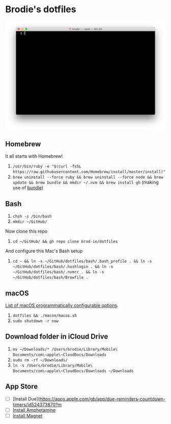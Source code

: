 # Brodie's dotfiles

![Screenshot.png](Screenshot.png)

## Homebrew

It all starts with Homebrew!

1. `/usr/bin/ruby -e "$(curl -fsSL https://raw.githubusercontent.com/Homebrew/install/master/install)"`
1. `brew uninstall --force ruby && brew uninstall --force node && brew update && brew bundle && mkdir ~/.nvm && brew install gh` (making use of [bundle](https://apple.stackexchange.com/a/256269/181634))

## Bash

1. `chsh -s /bin/bash`
1. `mkdir ~/GitHub/`

Now clone this repo

1. `cd ~/GitHub/ && gh repo clone brod-ie/dotfiles`

And configure this Mac's Bash setup

1. `cd ~ && ln -s ~/GitHub/dotfiles/bash/.bash_profile . && ln -s ~/GitHub/dotfiles/bash/.hushlogin . && ln -s ~/GitHub/dotfiles/bash/.nvmrc . && ln -s ~/GitHub/dotfiles/bash/Brewfile .`

## macOS

[List of macOS programmatically configurable options](https://macos-defaults.com).

1. `dotfiles && ./macos/macos.sh`
1. `sudo shutdown -r now`

## Download folder in iCloud Drive

1. `mv ~/Downloads/* /Users/brodie/Library/Mobile\ Documents/com\~apple\~CloudDocs/Downloads`
1. `sudo rm -rf ~/Downloads/`
1. `ln -s /Users/brodie/Library/Mobile\ Documents/com\~apple\~CloudDocs/Downloads ~/Downloads`

## App Store

- [ ] [Install Due](https://apps.apple.com/gb/app/due-reminders-countdown-timers/id524373870?m
- [ ] [Install Amphetamine](https://apps.apple.com/gb/app/amphetamine/id937984704?mt=12)
- [ ] [Install Magnet](https://apps.apple.com/gb/app/magnet/id441258766?mt=12)
